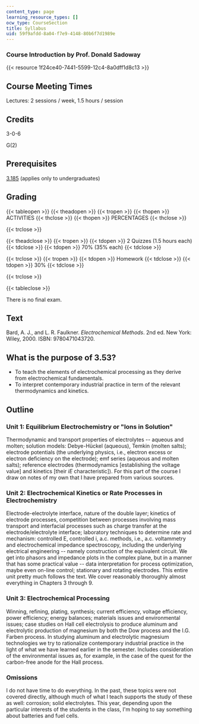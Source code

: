 ```yaml
---
content_type: page
learning_resource_types: []
ocw_type: CourseSection
title: Syllabus
uid: 59f9afdd-8a04-f7e9-4148-80b6f7d1989e
---
```


### Course Introduction by Prof. Donald Sadoway

{{< resource 1f24ce40-7441-5599-12c4-8a0dff1d8c13 >}}

Course Meeting Times
--------------------

Lectures: 2 sessions / week, 1.5 hours / session

Credits
-------

3-0-6

G(2)

Prerequisites
-------------

[3.185](/courses/3-185-transport-phenomena-in-materials-engineering-fall-2003) (applies only to undergraduates)

Grading
-------

{{< tableopen >}}
{{< theadopen >}}
{{< tropen >}}
{{< thopen >}}
ACTIVITIES
{{< thclose >}}
{{< thopen >}}
PERCENTAGES
{{< thclose >}}

{{< trclose >}}

{{< theadclose >}}
{{< tropen >}}
{{< tdopen >}}
2 Quizzes (1.5 hours each)
{{< tdclose >}}
{{< tdopen >}}
70% (35% each)
{{< tdclose >}}

{{< trclose >}}
{{< tropen >}}
{{< tdopen >}}
Homework
{{< tdclose >}}
{{< tdopen >}}
30%
{{< tdclose >}}

{{< trclose >}}

{{< tableclose >}}

There is no final exam.

Text
----

Bard, A. J., and L. R. Faulkner. _Electrochemical Methods_. 2nd ed. New York: Wiley, 2000. ISBN: 9780471043720.

What is the purpose of 3.53?
----------------------------

*   To teach the elements of electrochemical processing as they derive from electrochemical fundamentals.
*   To interpret contemporary industrial practice in term of the relevant thermodynamics and kinetics.

Outline
-------

### Unit 1: Equilibrium Electrochemistry or "Ions in Solution"

Thermodynamic and transport properties of electrolytes -- aqueous and molten; solution models: Debye-Hückel (aqueous), Temkin (molten salts); electrode potentials (the underlying physics, i.e., electron excess or electron deficiency on the electrode); emf series (aqueous and molten salts); reference electrodes (thermodynamics \[establishing the voltage value\] and kinetics \[their _iE_ characteristic\]). For this part of the course I draw on notes of my own that I have prepared from various sources.

### Unit 2: Electrochemical Kinetics or Rate Processes in Electrochemistry

Electrode-electrolyte interface, nature of the double layer; kinetics of electrode processes, competition between processes involving mass transport and interfacial processes such as charge transfer at the electrode/electrolyte interface; laboratory techniques to determine rate and mechanism: controlled E, controlled i, a.c. methods, i.e., a.c. voltammetry and electrochemical impedance spectroscopy, including the underlying electrical engineering -- namely construction of the equivalent circuit. We get into phasors and impedance plots in the complex plane, but in a manner that has some practical value -- data interpretation for process optimization, maybe even on-line control; stationary and rotating electrodes. This entire unit pretty much follows the text. We cover reasonably thoroughly almost everything in Chapters 3 through 9.

### Unit 3: Electrochemical Processing

Winning, refining, plating, synthesis; current efficiency, voltage efficiency, power efficiency; energy balances; materials issues and environmental issues; case studies on Hall cell electrolysis to produce aluminum and electrolytic production of magnesium by both the Dow process and the I.G. Farben process. In studying aluminum and electrolytic magnesium technologies we try to rationalize contemporary industrial practice in the light of what we have learned earlier in the semester. Includes consideration of the environmental issues as, for example, in the case of the quest for the carbon-free anode for the Hall process.

### Omissions

I do not have time to do everything. In the past, these topics were not covered directly, although much of what I teach supports the study of these as well: corrosion; solid electrolytes. This year, depending upon the particular interests of the students in the class, I'm hoping to say something about batteries and fuel cells.